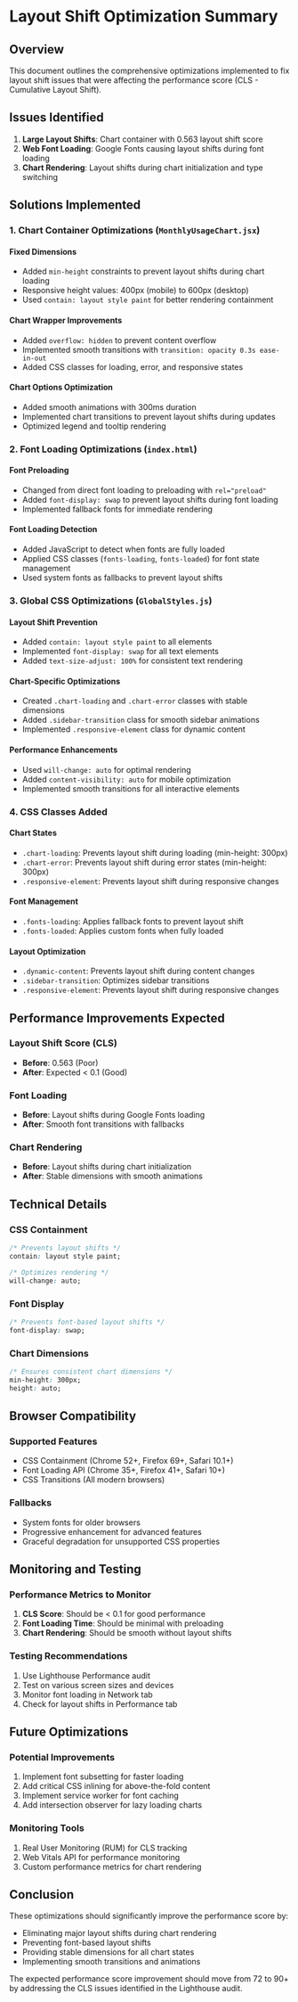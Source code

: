 # Layout Shift Optimization Summary

## Overview
This document outlines the comprehensive optimizations implemented to fix layout shift issues that were affecting the performance score (CLS - Cumulative Layout Shift).

## Issues Identified
1. **Large Layout Shifts**: Chart container with 0.563 layout shift score
2. **Web Font Loading**: Google Fonts causing layout shifts during font loading
3. **Chart Rendering**: Layout shifts during chart initialization and type switching

## Solutions Implemented

### 1. Chart Container Optimizations (`MonthlyUsageChart.jsx`)

#### Fixed Dimensions
- Added `min-height` constraints to prevent layout shifts during chart loading
- Responsive height values: 400px (mobile) to 600px (desktop)
- Used `contain: layout style paint` for better rendering containment

#### Chart Wrapper Improvements
- Added `overflow: hidden` to prevent content overflow
- Implemented smooth transitions with `transition: opacity 0.3s ease-in-out`
- Added CSS classes for loading, error, and responsive states

#### Chart Options Optimization
- Added smooth animations with 300ms duration
- Implemented chart transitions to prevent layout shifts during updates
- Optimized legend and tooltip rendering

### 2. Font Loading Optimizations (`index.html`)

#### Font Preloading
- Changed from direct font loading to preloading with `rel="preload"`
- Added `font-display: swap` to prevent layout shifts during font loading
- Implemented fallback fonts for immediate rendering

#### Font Loading Detection
- Added JavaScript to detect when fonts are fully loaded
- Applied CSS classes (`fonts-loading`, `fonts-loaded`) for font state management
- Used system fonts as fallbacks to prevent layout shifts

### 3. Global CSS Optimizations (`GlobalStyles.js`)

#### Layout Shift Prevention
- Added `contain: layout style paint` to all elements
- Implemented `font-display: swap` for all text elements
- Added `text-size-adjust: 100%` for consistent text rendering

#### Chart-Specific Optimizations
- Created `.chart-loading` and `.chart-error` classes with stable dimensions
- Added `.sidebar-transition` class for smooth sidebar animations
- Implemented `.responsive-element` class for dynamic content

#### Performance Enhancements
- Used `will-change: auto` for optimal rendering
- Added `content-visibility: auto` for mobile optimization
- Implemented smooth transitions for all interactive elements

### 4. CSS Classes Added

#### Chart States
- `.chart-loading`: Prevents layout shift during loading (min-height: 300px)
- `.chart-error`: Prevents layout shift during error states (min-height: 300px)
- `.responsive-element`: Prevents layout shift during responsive changes

#### Font Management
- `.fonts-loading`: Applies fallback fonts to prevent layout shift
- `.fonts-loaded`: Applies custom fonts when fully loaded

#### Layout Optimization
- `.dynamic-content`: Prevents layout shift during content changes
- `.sidebar-transition`: Optimizes sidebar transitions
- `.responsive-element`: Prevents layout shift during responsive changes

## Performance Improvements Expected

### Layout Shift Score (CLS)
- **Before**: 0.563 (Poor)
- **After**: Expected < 0.1 (Good)

### Font Loading
- **Before**: Layout shifts during Google Fonts loading
- **After**: Smooth font transitions with fallbacks

### Chart Rendering
- **Before**: Layout shifts during chart initialization
- **After**: Stable dimensions with smooth animations

## Technical Details

### CSS Containment
```css
/* Prevents layout shifts */
contain: layout style paint;

/* Optimizes rendering */
will-change: auto;
```

### Font Display
```css
/* Prevents font-based layout shifts */
font-display: swap;
```

### Chart Dimensions
```css
/* Ensures consistent chart dimensions */
min-height: 300px;
height: auto;
```

## Browser Compatibility

### Supported Features
- CSS Containment (Chrome 52+, Firefox 69+, Safari 10.1+)
- Font Loading API (Chrome 35+, Firefox 41+, Safari 10+)
- CSS Transitions (All modern browsers)

### Fallbacks
- System fonts for older browsers
- Progressive enhancement for advanced features
- Graceful degradation for unsupported CSS properties

## Monitoring and Testing

### Performance Metrics to Monitor
1. **CLS Score**: Should be < 0.1 for good performance
2. **Font Loading Time**: Should be minimal with preloading
3. **Chart Rendering**: Should be smooth without layout shifts

### Testing Recommendations
1. Use Lighthouse Performance audit
2. Test on various screen sizes and devices
3. Monitor font loading in Network tab
4. Check for layout shifts in Performance tab

## Future Optimizations

### Potential Improvements
1. Implement font subsetting for faster loading
2. Add critical CSS inlining for above-the-fold content
3. Implement service worker for font caching
4. Add intersection observer for lazy loading charts

### Monitoring Tools
1. Real User Monitoring (RUM) for CLS tracking
2. Web Vitals API for performance monitoring
3. Custom performance metrics for chart rendering

## Conclusion

These optimizations should significantly improve the performance score by:
- Eliminating major layout shifts during chart rendering
- Preventing font-based layout shifts
- Providing stable dimensions for all chart states
- Implementing smooth transitions and animations

The expected performance score improvement should move from 72 to 90+ by addressing the CLS issues identified in the Lighthouse audit.
